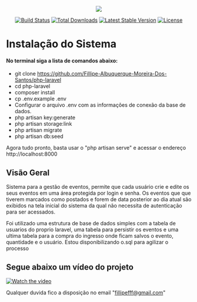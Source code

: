 <p align="center"><img src="https://laravel.com/assets/img/components/logo-laravel.svg"></p>

<p align="center">
<a href="https://travis-ci.org/laravel/framework"><img src="https://travis-ci.org/laravel/framework.svg" alt="Build Status"></a>
<a href="https://packagist.org/packages/laravel/framework"><img src="https://poser.pugx.org/laravel/framework/d/total.svg" alt="Total Downloads"></a>
<a href="https://packagist.org/packages/laravel/framework"><img src="https://poser.pugx.org/laravel/framework/v/stable.svg" alt="Latest Stable Version"></a>
<a href="https://packagist.org/packages/laravel/framework"><img src="https://poser.pugx.org/laravel/framework/license.svg" alt="License"></a>
</p>

# Instalação do Sistema

#### No terminal siga a lista de comandos abaixo:

- git clone https://github.com/Fillipe-Albuquerque-Moreira-Dos-Santos/php-laravel
- cd php-laravel
- composer install
- cp .env.example .env
- Configurar o arquivo .env com as informações de conexão da base de dados.
- php artisan key:generate
- php artisan storage:link
- php artisan migrate
- php artisan db:seed 

Agora tudo pronto, basta usar o "php artisan serve" e acessar o endereço http://localhost:8000


## Visão Geral

Sistema para a gestão de eventos, permite que cada usuário crie e edite os seus eventos em uma área protegida por login e senha. Os eventos que que tiverem marcados como postados e forem de data posterior ao dia atual são exibidos na tela inicial do sistema da qual não necessita de autenticação para ser acessados.

Foi utilizado uma estrutura de base de dados simples com a tabela de usuarios do proprio laravel, 
uma tabela para persistir os eventos e uma ultima tabela para a compra do ingresso onde ficam salvos o evento, 
quantidade e o usuário. Estou disponibilizando o.sql para agilizar o processo

## Segue abaixo um vídeo do projeto
[![Watch the video](https://i.imgur.com/vKb2F1B.png)](https://www.youtube.com/watch?v=t4ybvKbe9Tc)

Qualquer duvida fico a disposição no email "fillipefff@gmail.com"
